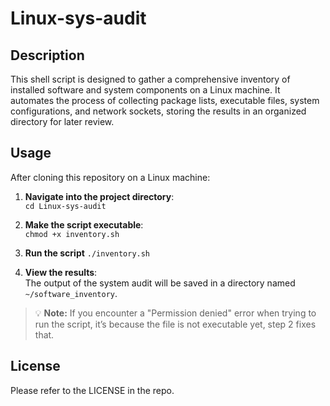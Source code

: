 # Linux-sys-audit

## Description

This shell script is designed to gather a comprehensive inventory of installed software and system components on a Linux machine. It automates the process of collecting package lists, executable files, system configurations, and network sockets, storing the results in an organized directory for later review. 

## Usage

After cloning this repository on a Linux machine:

1. **Navigate into the project directory**:  
   `cd Linux-sys-audit`

2. **Make the script executable**:  
   `chmod +x inventory.sh`

3. **Run the script**
   `./inventory.sh`

4. **View the results**:  
   The output of the system audit will be saved in a directory named `~/software_inventory`.

> 💡 **Note:** If you encounter a "Permission denied" error when trying to run the script, it’s because the file is not executable yet, step 2 fixes that.

## License 

Please refer to the LICENSE in the repo.
